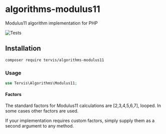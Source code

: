 # algorithms-modulus11

Modulus11 algorithm implementation for PHP

![Tests](https://github.com/tervis/algorithms-modulus11/workflows/Tests/badge.svg)


## Installation
```bash
composer require tervis/algorithms-modulus11
```


### Usage
```php
use Tervis\Algorithms\Modulus11;
```


#### Factors
The standard factors for Modulus11 calculations are [2,3,4,5,6,7], looped. In some cases other factors are used.

If your implementation requires custom factors, simply supply them as a second argument to any method.